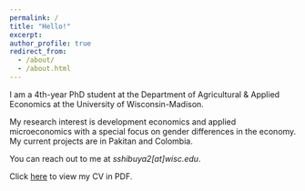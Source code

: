 ```yaml
---
permalink: /
title: "Hello!"
excerpt: 
author_profile: true
redirect_from: 
  - /about/
  - /about.html
---
```


 I am a 4th-year PhD student at the Department of Agricultural & Applied Economics at the University of Wisconsin-Madison. 
 
 My research interest is development economics and applied microeconomics with a special focus on gender differences in the economy. My current projects are in Pakitan and Colombia. 
 
 You can reach out to me at _sshibuya2[at]wisc.edu_.

Click [here](https://sakinashibuya.github.io/files/cv.pdf) to view my CV in PDF. 

